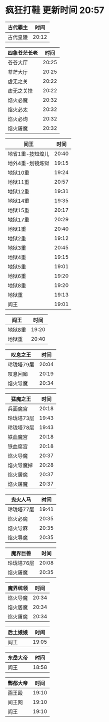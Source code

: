 # 疯狂打鞋 更新时间 20:57

| 古代霸主   | 时间    |
|--------|-------|
| 古代皇陵 | 20:12 |

| 四象苍茫长老   | 时间    |
|--------|-------|
| 苍苍大厅 | 20:25 |
| 苍茫大厅 | 20:25 |
| 虚无之关 | 20:22 |
| 虚无之关掉 | 20:22 |
| 焰火必魔 | 20:32 |
| 焰火必太 | 20:32 |
| 焰火必询 | 20:32 |
| 焰火屠魔 | 20:32 |

| 间王   | 时间    |
|--------|-------|
| 地省1重-技知煌儿 | 20:40 |
| 地外4重-划镜炼狱 | 19:15 |
| 地狱10重 | 19:24 |
| 地狱11重 | 20:57 |
| 地狱12重 | 19:31 |
| 地狱14重 | 19:35 |
| 地狱15重 | 20:17 |
| 地狱17重 | 20:29 |
| 地狱1重 | 20:40 |
| 地狱2重 | 19:12 |
| 地狱3重 | 20:45 |
| 地狱4重 | 19:15 |
| 地狱5重 | 19:01 |
| 地狱6重 | 19:20 |
| 地狱8重 | 19:20 |
| 地狱重 | 19:13 |
| 阎王 | 19:01 |

| 阎王   | 时间    |
|--------|-------|
| 地狱8重 | 19:20 |
| 地狱重 | 20:40 |

| 叹息之王   | 时间    |
|--------|-------|
| 玲珑塔79层 | 20:04 |
| 叹息回廊 | 20:19 |
| 焰火导魔 | 20:34 |

| 猛魔之王   | 时间    |
|--------|-------|
| 兵面魔宫 | 20:18 |
| 玲珑塔73层 | 19:43 |
| 玲珑塔78层 | 19:43 |
| 铁血魔宫 | 20:18 |
| 铁血席宫 | 20:18 |
| 焰火导魔 | 20:37 |
| 焰火导魔掉 | 20:28 |
| 焰火居魔 | 20:37 |
| 焰火屠魔 | 20:37 |

| 鬼火人马   | 时间    |
|--------|-------|
| 玲珑塔77层 | 19:41 |
| 焰火必魔 | 20:35 |
| 焰火导麻 | 20:35 |
| 焰火导魔 | 20:35 |

| 魔界巨兽   | 时间    |
|--------|-------|
| 玲珑塔76层 | 20:08 |
| 焰火屠魔 | 20:35 |

| 魔界统领   | 时间    |
|--------|-------|
| 焰火导魔 | 20:34 |
| 焰火居魔 | 20:34 |
| 焰火屠魔 | 20:34 |

| 后土娘娘   | 时间    |
|--------|-------|
| 阎王 | 19:05 |

| 东岳大帝   | 时间    |
|--------|-------|
| 阎王 | 18:58 |

| 酆都大帝   | 时间    |
|--------|-------|
| 画王殴 | 19:10 |
| 间王网 | 19:10 |
| 阎王 | 19:10 |
